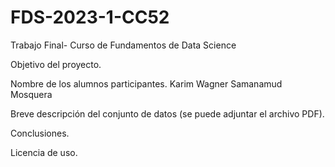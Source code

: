 # FDS-2023-1-CC52
Trabajo Final- Curso de Fundamentos de Data Science

Objetivo del proyecto.

Nombre de los alumnos participantes.
Karim Wagner Samanamud Mosquera

Breve descripción del conjunto de datos (se puede adjuntar el archivo PDF).

Conclusiones.

Licencia de uso.
